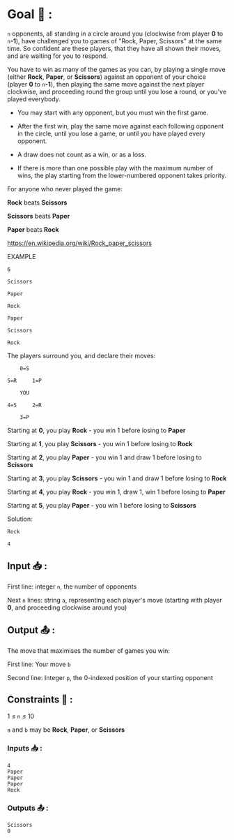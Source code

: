 # Goal 🎯 :

`n` opponents, all standing in a circle around you (clockwise from player **0** to `n`**-1**), have challenged you to games of "Rock, Paper, Scissors" at the same time. So confident are these players, that they have all shown their moves, and are waiting for you to respond. 



You have to win as many of the games as you can, by playing a single move (either **Rock**, **Paper**, or **Scissors**) against an opponent of your choice (player **0** to `n`**-1**), then playing the same move against the next player clockwise, and proceeding round the group until you lose a round, or you've played everybody.



- You may start with any opponent, but you must win the first game.

- After the first win, play the same move against each following opponent in the circle, until you lose a game, or until you have played every opponent.

- A draw does not count as a win, or as a loss.

- If there is more than one possible play with the maximum number of wins, the play starting from the lower-numbered opponent takes priority.



For anyone who never played the game: 

**Rock** beats **Scissors**

**Scissors** beats **Paper**

**Paper** beats **Rock**

https://en.wikipedia.org/wiki/Rock_paper_scissors



EXAMPLE


```
6

Scissors

Paper

Rock

Paper

Scissors

Rock
```


The players surround you, and declare their moves:




```
    0=S

5=R     1=P

    YOU

4=S     2=R

    3=P
```


Starting at **0**, you play **Rock** - you win 1 before losing to **Paper**

Starting at **1**, you play **Scissors** - you win 1 before losing to **Rock**

Starting at **2**, you play **Paper** - you win 1 and draw 1 before losing to **Scissors**

Starting at **3**, you play **Scissors** - you win 1 and draw 1 before losing to **Rock**

Starting at **4**, you play **Rock** - you win 1, draw 1, win 1 before losing to **Paper**

Starting at **5**, you play **Paper** - you win 1 before losing to **Scissors**



Solution:


```
Rock

4
```


## Input 📥 :

First line: integer `n`, the number of opponents

Next `n` lines: string `a`, representing each player's move (starting with player **0**, and proceeding clockwise around you)

## Output 📤 :

The move that maximises the number of games you win:

First line: Your move `b`

Second line: Integer `p`, the 0-indexed position of your starting opponent

##  Constraints 📏 :

1  &le;  `n`  &le;  10

`a` and `b` may be **Rock**, **Paper**, or **Scissors**

### Inputs 📥 :


```
4
Paper
Paper
Paper
Rock
```


### Outputs 📤 :


```
Scissors
0
```
